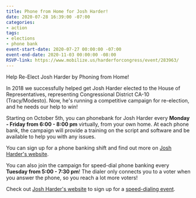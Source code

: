 ```yaml
---
title: Phone from Home for Josh Harder!
date: 2020-07-28 16:39:00 -07:00
categories:
- action
tags:
- elections
- phone bank
event-start-date: 2020-07-27 00:00:00 -07:00
event-end-date: 2020-11-03 00:00:00 -08:00
RSVP-link: https://www.mobilize.us/harderforcongress/event/283963/
---
```


Help Re-Elect Josh Harder by Phoning from Home!

In 2018 we successfully helped get Josh Harder elected to the House of Representatives, representing Congressional District CA-10 (Tracy/Modesto). Now, he's running a competitive campaign for re-election, and he needs our help to win!

Starting on October 5th, you can phonebank for Josh Harder every **Monday - Friday from 6:00 - 8:00 pm** virtually, from your own home. At each phone bank, the campaign will provide a training on the script and software and be available to help you with any issues.

You can sign up for a phone banking shift and find out more on [Josh Harder's website](https://www.mobilize.us/harderforcongress/event/326788/).

You can also join the campaign for speed-dial phone banking every **Tuesday from 5:00 - 7:30 pm**! The dialer only connects you to a voter when you answer the phone, so you reach a lot more voters!

Check out [Josh Harder's website](https://www.mobilize.us/harderforcongress/event/326788/) to sign up for a [speed-dialing event](https://www.mobilize.us/harderforcongress/event/308876/?fbclid=IwAR0mngz7j7qwA6Z5NKZ8l4WjyeXV7aVxacBmiNajRAsUQ2b3f8hUGvY0xdc).